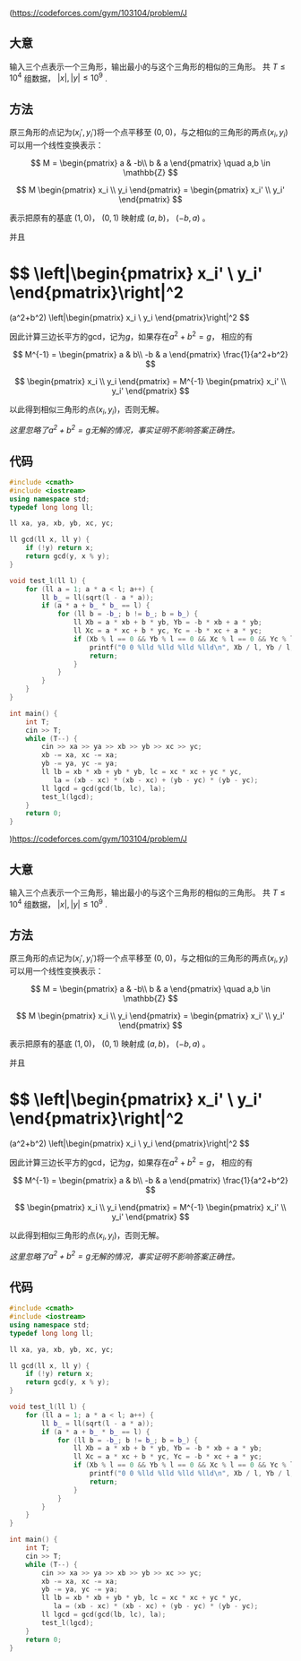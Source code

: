 (https://codeforces.com/gym/103104/problem/J

## 大意

输入三个点表示一个三角形，输出最小的与这个三角形的相似的三角形。
共 $T\le 10^4$ 组数据， $|x|,|y|\le 10^9$ .

## 方法

原三角形的点记为$(x_i', y_i')$将一个点平移至 $(0,0)$，与之相似的三角形的两点$(x_i, y_i)$可以用一个线性变换表示：

$$
M = \begin{pmatrix}
 a & -b\\
 b & a
\end{pmatrix} \quad a,b \in \mathbb{Z}
$$

$$
M
\begin{pmatrix}
x_i \\
y_i
\end{pmatrix} = 
\begin{pmatrix}
x_i' \\
y_i'
\end{pmatrix}
$$

表示把原有的基底 $(1,0)$， $(0,1)$ 映射成 $(a,b)$， $(-b,a)$ 。

并且

$$
\left|\begin{pmatrix}
x_i' \\
y_i'
\end{pmatrix}\right|^2
=
(a^2+b^2)
\left|\begin{pmatrix}
x_i \\
y_i
\end{pmatrix}\right|^2
$$


因此计算三边长平方的gcd，记为$g$，如果存在$a^2+b^2=g$，
相应的有

$$
M^{-1} = \begin{pmatrix}
 a & b\\
 -b & a
\end{pmatrix}
\frac{1}{a^2+b^2} 
$$

$$
\begin{pmatrix}
x_i \\
y_i
\end{pmatrix} = 
M^{-1} \begin{pmatrix}
x_i' \\
y_i'
\end{pmatrix}
$$

以此得到相似三角形的点$(x_i, y_i)$，否则无解。

*这里忽略了$a^2+b^2=g$无解的情况，事实证明不影响答案正确性。*

## 代码

```cpp
#include <cmath>
#include <iostream>
using namespace std;
typedef long long ll;

ll xa, ya, xb, yb, xc, yc;

ll gcd(ll x, ll y) {
    if (!y) return x;
    return gcd(y, x % y);
}

void test_l(ll l) {
    for (ll a = 1; a * a < l; a++) {
        ll b_ = ll(sqrt(l - a * a));
        if (a * a + b_ * b_ == l) {
            for (ll b = -b_; b != b_; b = b_) {
                ll Xb = a * xb + b * yb, Yb = -b * xb + a * yb;
                ll Xc = a * xc + b * yc, Yc = -b * xc + a * yc;
                if (Xb % l == 0 && Yb % l == 0 && Xc % l == 0 && Yc % l == 0) {
                    printf("0 0 %lld %lld %lld %lld\n", Xb / l, Yb / l, Xc / l, Yc / l);
                    return;
                }
            }
        }
    }
}

int main() {
    int T;
    cin >> T;
    while (T--) {
        cin >> xa >> ya >> xb >> yb >> xc >> yc;
        xb -= xa, xc -= xa;
        yb -= ya, yc -= ya;
        ll lb = xb * xb + yb * yb, lc = xc * xc + yc * yc,
           la = (xb - xc) * (xb - xc) + (yb - yc) * (yb - yc);
        ll lgcd = gcd(gcd(lb, lc), la);
        test_l(lgcd);
    }
    return 0;
}
```
)https://codeforces.com/gym/103104/problem/J

## 大意

输入三个点表示一个三角形，输出最小的与这个三角形的相似的三角形。
共 $T\le 10^4$ 组数据， $|x|,|y|\le 10^9$ .

## 方法

原三角形的点记为$(x_i', y_i')$将一个点平移至 $(0,0)$，与之相似的三角形的两点$(x_i, y_i)$可以用一个线性变换表示：

$$
M = \begin{pmatrix}
 a & -b\\
 b & a
\end{pmatrix} \quad a,b \in \mathbb{Z}
$$

$$
M
\begin{pmatrix}
x_i \\
y_i
\end{pmatrix} = 
\begin{pmatrix}
x_i' \\
y_i'
\end{pmatrix}
$$

表示把原有的基底 $(1,0)$， $(0,1)$ 映射成 $(a,b)$， $(-b,a)$ 。

并且

$$
\left|\begin{pmatrix}
x_i' \\
y_i'
\end{pmatrix}\right|^2
=
(a^2+b^2)
\left|\begin{pmatrix}
x_i \\
y_i
\end{pmatrix}\right|^2
$$


因此计算三边长平方的gcd，记为$g$，如果存在$a^2+b^2=g$，
相应的有

$$
M^{-1} = \begin{pmatrix}
 a & b\\
 -b & a
\end{pmatrix}
\frac{1}{a^2+b^2} 
$$

$$
\begin{pmatrix}
x_i \\
y_i
\end{pmatrix} = 
M^{-1} \begin{pmatrix}
x_i' \\
y_i'
\end{pmatrix}
$$

以此得到相似三角形的点$(x_i, y_i)$，否则无解。

*这里忽略了$a^2+b^2=g$无解的情况，事实证明不影响答案正确性。*

## 代码

```cpp
#include <cmath>
#include <iostream>
using namespace std;
typedef long long ll;

ll xa, ya, xb, yb, xc, yc;

ll gcd(ll x, ll y) {
    if (!y) return x;
    return gcd(y, x % y);
}

void test_l(ll l) {
    for (ll a = 1; a * a < l; a++) {
        ll b_ = ll(sqrt(l - a * a));
        if (a * a + b_ * b_ == l) {
            for (ll b = -b_; b != b_; b = b_) {
                ll Xb = a * xb + b * yb, Yb = -b * xb + a * yb;
                ll Xc = a * xc + b * yc, Yc = -b * xc + a * yc;
                if (Xb % l == 0 && Yb % l == 0 && Xc % l == 0 && Yc % l == 0) {
                    printf("0 0 %lld %lld %lld %lld\n", Xb / l, Yb / l, Xc / l, Yc / l);
                    return;
                }
            }
        }
    }
}

int main() {
    int T;
    cin >> T;
    while (T--) {
        cin >> xa >> ya >> xb >> yb >> xc >> yc;
        xb -= xa, xc -= xa;
        yb -= ya, yc -= ya;
        ll lb = xb * xb + yb * yb, lc = xc * xc + yc * yc,
           la = (xb - xc) * (xb - xc) + (yb - yc) * (yb - yc);
        ll lgcd = gcd(gcd(lb, lc), la);
        test_l(lgcd);
    }
    return 0;
}
```
